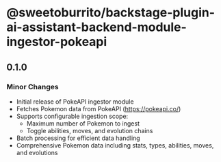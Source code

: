 # @sweetoburrito/backstage-plugin-ai-assistant-backend-module-ingestor-pokeapi

## 0.1.0

### Minor Changes

- Initial release of PokeAPI ingestor module
- Fetches Pokemon data from PokeAPI (https://pokeapi.co/)
- Supports configurable ingestion scope:
  - Maximum number of Pokemon to ingest
  - Toggle abilities, moves, and evolution chains
- Batch processing for efficient data handling
- Comprehensive Pokemon data including stats, types, abilities, moves, and evolutions
